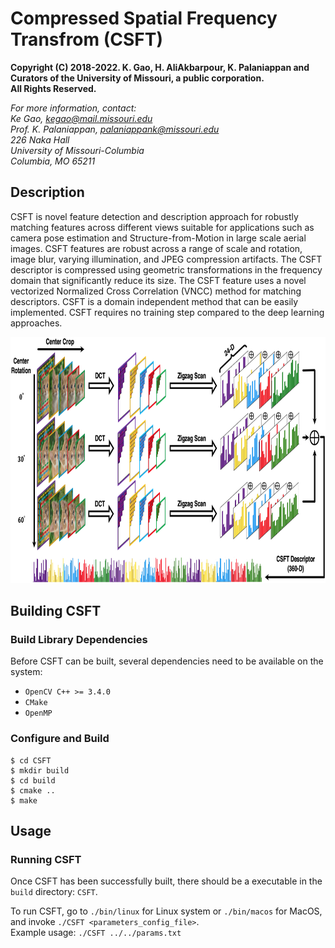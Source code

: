 # Compressed Spatial Frequency Transfrom (CSFT)


**Copyright (C) 2018-2022. K. Gao, H. AliAkbarpour, K. Palaniappan and Curators of the University of Missouri, a public corporation.**   
**All Rights Reserved.**  

*For more information, contact:  
Ke Gao, kegao@mail.missouri.edu  
Prof. K. Palaniappan, palaniappank@missouri.edu  
226 Naka Hall  
University of Missouri-Columbia  
Columbia, MO 65211*  


## Description
CSFT is novel feature detection and description approach for robustly matching features across different views suitable for applications such as camera pose estimation and Structure-from-Motion in large scale aerial images. CSFT features are robust across a range of scale and rotation, image blur, varying illumination, and JPEG compression artifacts. The CSFT descriptor is compressed using geometric transformations in the frequency domain that significantly reduce its size. The CSFT feature uses a novel vectorized Normalized Cross Correlation (VNCC) method for matching descriptors. CSFT is a domain independent method that can be easily implemented. CSFT requires no training step compared to the deep learning approaches.  

<p align="center">
  <img width="800" height="394" src="assets/csft_overview.png">
</p>


## Building CSFT

### Build Library Dependencies   
Before CSFT can be built, several dependencies need to be available on the system:

- `OpenCV C++ >= 3.4.0`
- `CMake`
- `OpenMP`


### Configure and Build   
```
$ cd CSFT
$ mkdir build
$ cd build
$ cmake ..
$ make  
```

## Usage
### Running CSFT
Once CSFT has been successfully built, there should be a executable in the `build` directory: `CSFT`.  

To run CSFT, go to `./bin/linux` for Linux system or `./bin/macos` for MacOS, and invoke `./CSFT <parameters_config_file>`.  
Example usage: `./CSFT ../../params.txt`  
